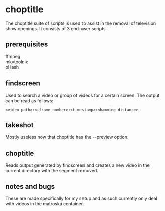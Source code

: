 choptitle
=========

The choptitle suite of scripts is used to assist in the removal of television
show openings. It consists of 3 end-user scripts.

prerequisites
-------------
ffmpeg  
mkvtoolnix  
pHash

findscreen
----------
Used to search a video or group of videos for a certain screen. The output can
be read as follows:

    <video path>:<iframe number>:<timestamp>:<hamming distance>

takeshot
--------
Mostly useless now that choptitle has the --preview option.

choptitle
---------
Reads output generated by findscreen and creates a new video in the current
directory with the segment removed.

notes and bugs
--------------
These are made specifically for my setup and as such currently only deal with
videos in the matroska container.
